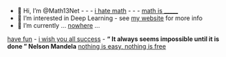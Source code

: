 
- 👋 Hi, I’m @Math13Net - - - [i hate math](https://youtu.be/ytVneQUA5-c) - - - [math is _____](https://youtu.be/hB6bfw622fo)
- 👀 I’m interested in Deep Learning - see [my website](https://sites.google.com/view/introduction-deep-learning/accueil) for more info
- 🌱 I’m currently ... [nowhere](https://youtu.be/gWRzopyZBSA) ...

[have fun](https://youtu.be/CwzjlmBLfrQ) - [i wish you all success](https://youtu.be/1bumPyvzCyo) - **“ It always seems impossible until it is done ” Nelson Mandela**
[nothing is easy, nothing is free](https://youtu.be/SSV2ynRScQA)

<!---
Math13Net/Math13Net is a ✨ special ✨ repository because its `README.md` (this file) appears on your GitHub profile.
You can click the Preview link to take a look at your changes.
--->


